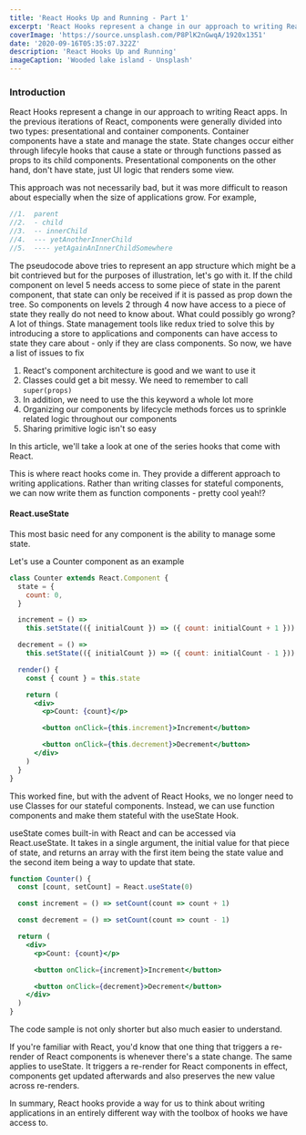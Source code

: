 ```yaml
---
title: 'React Hooks Up and Running - Part 1'
excerpt: 'React Hooks represent a change in our approach to writing React apps. Functions can now have access to state and lifecycles...well not necessary'
coverImage: 'https://source.unsplash.com/P8PlK2nGwqA/1920x1351'
date: '2020-09-16T05:35:07.322Z'
description: 'React Hooks Up and Running'
imageCaption: 'Wooded lake island - Unsplash'
---
```


### Introduction

React Hooks represent a change in our approach to writing React apps. In the previous iterations of React, components were generally divided into two types: presentational and container components. Container components have a state and manage the state. State changes occur either through lifecyle hooks that cause a state or through functions passed as props to its child components. Presentational components on the other hand, don't have state, just UI logic that renders some view.

This approach was not necessarily bad, but it was more difficult to reason about especially when the size of applications grow. For example,

```js
//1.  parent
//2.  - child
//3.  -- innerChild
//4.  --- yetAnotherInnerChild
//5.  ---- yetAgainAnInnerChildSomewhere
```

The pseudocode above tries to represent an app structure which might be a bit contrieved but for the purposes of illustration, let's go with it. If the child component on level 5 needs access to some piece of state in the parent component, that state can only be received if it is passed as prop down the tree. So components on levels 2 through 4 now have access to a piece of state they really do not need to know about. What could possibly go wrong? A lot of things. State management tools like redux tried to solve this by introducing a store to applications and components can have access to state they care about - only if they are class components. So now, we have a list of issues to fix

1. React's component architecture is good and we want to use it
2. Classes could get a bit messy. We need to remember to call `super(props)`
3. In addition, we need to use the this keyword a whole lot more
4. Organizing our components by lifecycle methods forces us to sprinkle related logic throughout our components
5. Sharing primitive logic isn't so easy

In this article, we'll take a look at one of the series hooks that come with React.

This is where react hooks come in. They provide a different approach to writing applications. Rather than writing classes for stateful components, we can now write them as function components - pretty cool yeah!?

#### React.useState

This most basic need for any component is the ability to manage some state.

Let's use a Counter component as an example

```jsx
class Counter extends React.Component {
  state = {
    count: 0,
  }

  increment = () =>
    this.setState(({ initialCount }) => ({ count: initialCount + 1 }))

  decrement = () =>
    this.setState(({ initialCount }) => ({ count: initialCount - 1 }))

  render() {
    const { count } = this.state

    return (
      <div>
        <p>Count: {count}</p>

        <button onClick={this.increment}>Increment</button>

        <button onClick={this.decrement}>Decrement</button>
      </div>
    )
  }
}
```

This worked fine, but with the advent of React Hooks, we no longer need to use Classes for our stateful components. Instead, we can use function components and make them stateful with the useState Hook.

useState comes built-in with React and can be accessed via React.useState. It takes in a single argument, the initial value for that piece of state, and returns an array with the first item being the state value and the second item being a way to update that state.

```jsx
function Counter() {
  const [count, setCount] = React.useState(0)

  const increment = () => setCount(count => count + 1)

  const decrement = () => setCount(count => count - 1)

  return (
    <div>
      <p>Count: {count}</p>

      <button onClick={increment}>Increment</button>

      <button onClick={decrement}>Decrement</button>
    </div>
  )
}
```

The code sample is not only shorter but also much easier to understand.

If you're familiar with React, you'd know that one thing that triggers a re-render of React components is whenever there's a state change. The same applies to useState. It triggers a re-render for React components in effect, components get updated afterwards and also preserves the new value across re-renders.

In summary, React hooks provide a way for us to think about writing applications in an entirely different way with the toolbox of hooks we have access to.
